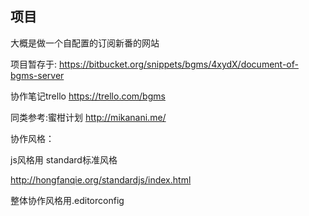 ## 项目
大概是做一个自配置的订阅新番的网站


项目暂存于:
<a>https://bitbucket.org/snippets/bgms/4xydX/document-of-bgms-server</a>

协作笔记trello <a>https://trello.com/bgms</a>

同类参考:蜜柑计划 <a>http://mikanani.me/</a>


协作风格：

js风格用 standard标准风格

<a>http://hongfanqie.org/standardjs/index.html</a>

整体协作风格用.editorconfig